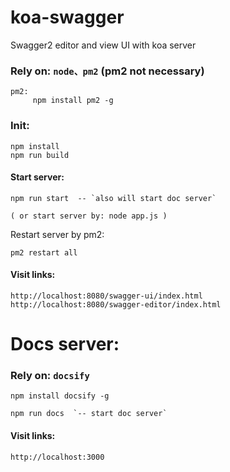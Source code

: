 # koa-swagger
Swagger2 editor and view UI with koa server  

### Rely on: `node、pm2`  (pm2 not necessary)

    pm2:  
         npm install pm2 -g
  
### Init:  

    npm install  
    npm run build  

#### Start server:  

    npm run start  -- `also will start doc server`
  
    ( or start server by: node app.js )  

Restart server by pm2:  

    pm2 restart all  

#### Visit links:  

    http://localhost:8080/swagger-ui/index.html  
    http://localhost:8080/swagger-editor/index.html

# Docs server:
  
### Rely on: `docsify`
  
    npm install docsify -g
  
    npm run docs  `-- start doc server`
    
#### Visit links:  

    http://localhost:3000 
    
